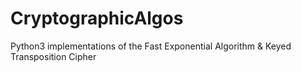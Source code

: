 # CryptographicAlgos
Python3 implementations of the Fast Exponential Algorithm &amp; Keyed Transposition Cipher
